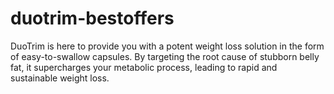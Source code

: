 # duotrim-bestoffers
DuoTrim is here to provide you with a potent weight loss solution in the form of easy-to-swallow capsules. By targeting the root cause of stubborn belly fat, it supercharges your metabolic process, leading to rapid and sustainable weight loss.

